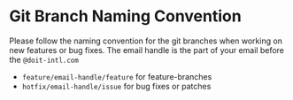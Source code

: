 # Git Branch Naming Convention

Please follow the naming convention for the git branches when working on new features or bug fixes. The email handle is the part of your email before the `@doit-intl.com`

* `feature/email-handle/feature` for feature-branches
* `hotfix/email-handle/issue` for bug fixes or patches


